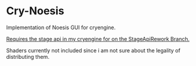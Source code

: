 # Cry-Noesis


Implementation of Noesis GUI for cryengine.


[Requires the stage api in my cryengine for on the StageApiRework Branch.](https://github.com/sunnlok/CRYENGINE/tree/StageApiRework)

Shaders currently not included since i am not sure about the legality of distributing them.